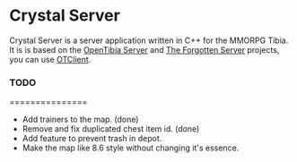 Crystal Server
===============

Crystal Server is a server application written in C++ for the MMORPG Tibia. It is is based on the [OpenTibia Server](https://github.com/opentibia/server) and [The Forgotten Server](https://github.com/otland/forgottenserver) projects, you can use [OTClient](https://github.com/edubart/otclient).

### TODO
===============
* Add trainers to the map. (done)
* Remove and fix duplicated chest item id. (done)
* Add feature to prevent trash in depot.
* Make the map like 8.6 style without changing it's essence.
